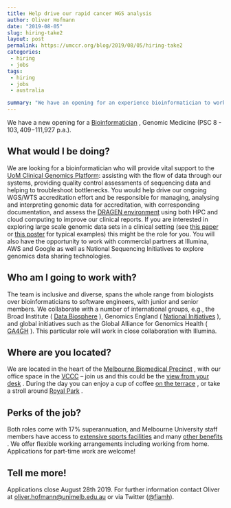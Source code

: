 ```yaml
---
title: Help drive our rapid cancer WGS analysis
author: Oliver Hofmann
date: "2019-08-05"
slug: hiring-take2
layout: post
permalink: https://umccr.org/blog/2019/08/05/hiring-take2
categories:
 - hiring
 - jobs
tags:
 - hiring
 - jobs
 - australia

summary: "We have an opening for an experience bioinformatician to work on WGS/WTS workflows and accreditation."
---
```


We have a new opening for a [Bioinformatician](http://jobs.unimelb.edu.au/caw/en/job/899782/bioinformatician-genomic-medicine) , Genomic Medicine (PSC 8 - $103,409 -$111,927 p.a.).

## What would I be doing?

We are looking for a bioinformatician who will provide vital support to the [UoM Clinical Genomics Platform](https://research.unimelb.edu.au/centre-for-cancer-research/engage/services#clinical-genomics-platform): assisting with the flow of data through our systems, providing quality control assessments of sequencing data and helping to troubleshoot bottlenecks. You would help drive our ongoing WGS/WTS accreditation effort and be responsible for managing, analysing and interpreting genomic data for accreditation, with corresponding documentation, and assess the [DRAGEN environment](https://www.illumina.com/company/news-center/press-releases/2018/2349147.html) using both HPC and cloud computing to improve our clinical reports. If you are interested in exploring large scale genomic data sets in a clinical setting (see [this paper](https://www.biorxiv.org/content/10.1101/623702v1) or [this poster](https://www.nygenome.org/bioinformatics/wp-content/uploads/2019/05/BOG-poster-20194.pdf) for typical examples) this might be the role for you. You will also have the opportunity to work with commercial partners at Illumina, AWS and Google as well as National Sequencing Initiatives to explore genomics data sharing technologies.


## Who am I going to work with?

The team is inclusive and diverse, spans the whole range from biologists over bioinformaticians to software engineers, with junior and senior members. We collaborate with a number of international groups, e.g., the Broad Institute ( [Data Biosphere](https://medium.com/@benedictpaten/a-data-biosphere-for-biomedical-research-d212bbfae95d) ), Genomics England ( [National Initiatives](https://broadinstitute.swoogo.com/national-initiatives-2019/236753) ), and global initiatives such as the Global Alliance for Genomics Health ( [GA4GH](https://www.ga4gh.org/) ). This particular role will work in close collaboration with Illumina.

## Where are you located?

We are located in the heart of the [Melbourne Biomedical Precinct](https://www.melbournebiomed.com/) , with our office space in the [VCCC](https://www.viccompcancerctr.org/) – join us and this could be the [view from your desk](https://pbs.twimg.com/media/CiOHOayUUAEdG2D.jpg) . During the day you can enjoy a cup of coffee [on the terrace](https://plenarygroup.com/news-and-media/news/2016/parkvilles-new-rooftop-park-set-to-become-a-new-benchmark-for-melbourne) , or take a stroll around [Royal Park](https://en.wikipedia.org/wiki/Royal_Park,_Melbourne) .

## Perks of the job?

Both roles come with 17% superannuation, and Melbourne University staff members have access to [extensive sports facilities](http://www.sport.unimelb.edu.au/fitnesscentres#Locations) and many [other benefits](https://about.unimelb.edu.au/careers/staff-benefits) . We offer flexible working arrangements including working from home. Applications for part-time work are welcome!

## Tell me more!

Applications close August 28th 2019. For further information contact Oliver at [oliver.hofmann@unimelb.edu.au](mailto:oliver.hofmann@unimelb.edu.au) or via Twitter ([@fiamh](https://twitter.com/fiamh?lang=en)).